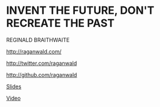 INVENT THE FUTURE, DON'T RECREATE THE PAST
==========================================

REGINALD BRAITHWAITE

http://raganwald.com/

http://twitter.com/raganwald

http://github.com/raganwald

[Slides](http://www.haikudeck.com/invent-the-future-science-and-technology-presentation-wfIKm7QRaz)

[Video](https://www.youtube.com/watch?v=uYcAjr2J_rU)
